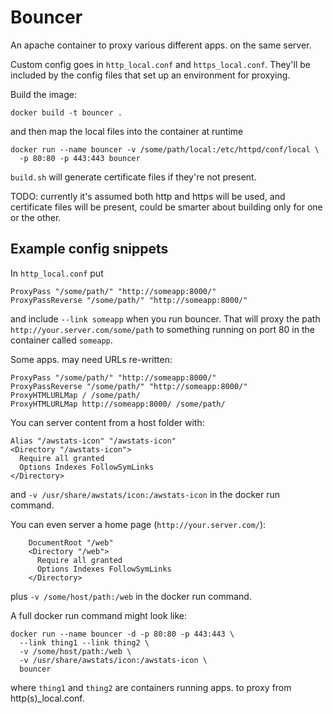 # Bouncer

An apache container to proxy various different apps. on the same server.

Custom config goes in `http_local.conf` and `https_local.conf`.
They'll be included by the config files that set up an environment
for proxying.

Build the image:
```shell
docker build -t bouncer .
```
and then map the local files into the container at runtime
```shell
docker run --name bouncer -v /some/path/local:/etc/httpd/conf/local \
  -p 80:80 -p 443:443 bouncer
```

`build.sh` will generate certificate files if they're not present.

TODO: currently it's assumed both http and https will be used, and
certificate files will be present, could be smarter about building
only for one or the other.

## Example config snippets

In `http_local.conf` put
```
ProxyPass "/some/path/" "http://someapp:8000/"
ProxyPassReverse "/some/path/" "http://someapp:8000/"
```
and include `--link someapp` when you run bouncer.  That will proxy the path
`http://your.server.com/some/path` to something running on port 80 in the
container called `someapp`.

Some apps. may need URLs re-written:
```
ProxyPass "/some/path/" "http://someapp:8000/"
ProxyPassReverse "/some/path/" "http://someapp:8000/"
ProxyHTMLURLMap / /some/path/
ProxyHTMLURLMap http://someapp:8000/ /some/path/
```

You can server content from a host folder with:
```
Alias "/awstats-icon" "/awstats-icon"
<Directory "/awstats-icon">
  Require all granted
  Options Indexes FollowSymLinks
</Directory>
```
and `-v /usr/share/awstats/icon:/awstats-icon` in the docker run command.

You can even server a home page (`http://your.server.com/`):
```
    DocumentRoot "/web"
    <Directory "/web">
      Require all granted
      Options Indexes FollowSymLinks
    </Directory>
```
plus `-v /some/host/path:/web` in the docker run command.

A full docker run command might look like:
```
docker run --name bouncer -d -p 80:80 -p 443:443 \
  --link thing1 --link thing2 \
  -v /some/host/path:/web \
  -v /usr/share/awstats/icon:/awstats-icon \
  bouncer
```
where `thing1` and `thing2` are containers running apps. to proxy
from http(s)_local.conf.
